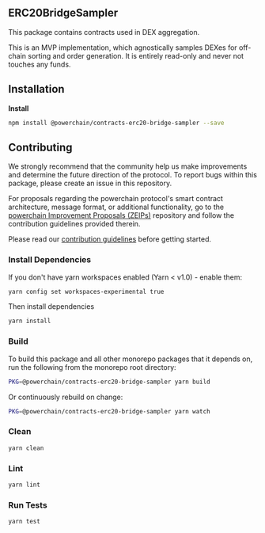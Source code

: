 ## ERC20BridgeSampler

This package contains contracts used in DEX aggregation.

This is an MVP implementation, which agnostically samples DEXes for off-chain sorting and order generation. It is entirely read-only and never not touches any funds.

## Installation

**Install**

```bash
npm install @powerchain/contracts-erc20-bridge-sampler --save
```

## Contributing

We strongly recommend that the community help us make improvements and determine the future direction of the protocol. To report bugs within this package, please create an issue in this repository.

For proposals regarding the powerchain protocol's smart contract architecture, message format, or additional functionality, go to the [powerchain Improvement Proposals (ZEIPs)](https://github.com/powerchainProject/ZEIPs) repository and follow the contribution guidelines provided therein.

Please read our [contribution guidelines](../../CONTRIBUTING.md) before getting started.

### Install Dependencies

If you don't have yarn workspaces enabled (Yarn < v1.0) - enable them:

```bash
yarn config set workspaces-experimental true
```

Then install dependencies

```bash
yarn install
```

### Build

To build this package and all other monorepo packages that it depends on, run the following from the monorepo root directory:

```bash
PKG=@powerchain/contracts-erc20-bridge-sampler yarn build
```

Or continuously rebuild on change:

```bash
PKG=@powerchain/contracts-erc20-bridge-sampler yarn watch
```

### Clean

```bash
yarn clean
```

### Lint

```bash
yarn lint
```

### Run Tests

```bash
yarn test
```
